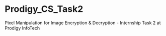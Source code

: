 # Prodigy_CS_Task2
Pixel Manipulation for Image Encryption &amp; Decryption - Internship Task 2 at Prodigy InfoTech
